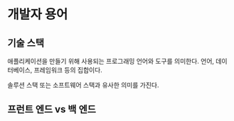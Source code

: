 # 개발자 용어

## 기술 스택

애플리케이션을 만들기 위해 사용되는 프로그래밍 언어와 도구를 의미한다. 언어, 데이터베이스, 프레임워크 등의 집합이다.

솔루션 스택 또는 소프트웨어 스택과 유사한 의미를 가진다.

## 프런트 엔드 vs 백 엔드
